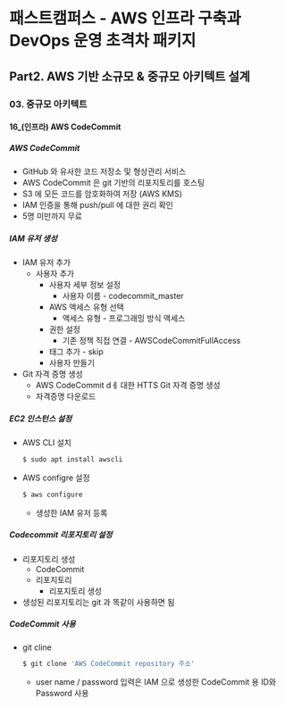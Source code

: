 # 패스트캠퍼스 - AWS 인프라 구축과 DevOps 운영 초격차 패키지

## Part2. AWS 기반 소규모 & 중규모 아키텍트 설계

### 03. 중규모 아키텍트

#### 16_(인프라) AWS CodeCommit



##### AWS CodeCommit

* GitHub 와 유사한 코드 저장소 및 형상관리 서비스
* AWS CodeCommit 은 git 기반의 리포지토리를 호스팅
* S3 에 모든 코드를 암호화하여 저장 (AWS KMS)
* IAM 인증을 통해 push/pull 에 대한 권리 확인
* 5명 미만까지 무료



##### IAM 유저 생성

* IAM 유저 추가
  * 사용자 추가
    * 사용자 세부 정보 설정
      * 사용자 이름 - codecommit_master
    * AWS 액세스 유형 선택
      * 액세스 유형 - 프로그래밍 방식 액세스
    * 권한 설정
      * 기존 정책 직접 연결 - AWSCodeCommitFullAccess
    * 태그 추가 - skip
    * 사용자 만들기
* Git 자격 증명 생성
  * AWS CodeCommit dㅔ 대한 HTTS Git 자격 증명 생성
  * 자격증명 다운로드



##### EC2 인스턴스 설정

* AWS CLI 설치

  ```bash
  $ sudo apt install awscli
  ```

* AWS configre 설정

  ```bash
  $ aws configure
  ```

  * 생성한 IAM 유저 등록



##### Codecommit 리포지토리 설정

* 리포지토리 생성
  * CodeCommit
  * 리포지토리
    * 리포지토리 생성
* 생성된 리포지토리는 git 과 똑같이 사용하면 됨



##### CodeCommit 사용

* git cline

  ```bash
  $ git clone 'AWS CodeCommit repository 주소'
  ```

  * user name / password 입력은 IAM 으로 생성한 CodeCommit 용 ID와 Password 사용
